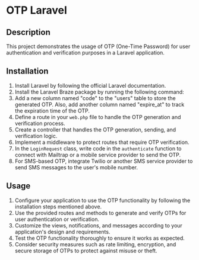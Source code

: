 #  OTP Laravel

## Description
This project demonstrates the usage of OTP (One-Time Password) for user authentication and verification purposes in a Laravel application.

## Installation
1. Install Laravel by following the official Laravel documentation.
2. Install the Laravel Braze package by running the following command:
3. Add a new column named "code" to the "users" table to store the generated OTP. Also, add another column named "expire_at" to track the expiration time of the OTP.
4. Define a route in your `web.php` file to handle the OTP generation and verification process.
5. Create a controller that handles the OTP generation, sending, and verification logic.
6. Implement a middleware to protect routes that require OTP verification.
7. In the `LoginRequest` class, write code in the `authenticate` function to connect with Mailtrap or a mobile service provider to send the OTP.
8. For SMS-based OTP, integrate Twilio or another SMS service provider to send SMS messages to the user's mobile number.

## Usage
1. Configure your application to use the OTP functionality by following the installation steps mentioned above.
2. Use the provided routes and methods to generate and verify OTPs for user authentication or verification.
3. Customize the views, notifications, and messages according to your application's design and requirements.
4. Test the OTP functionality thoroughly to ensure it works as expected.
5. Consider security measures such as rate limiting, encryption, and secure storage of OTPs to protect against misuse or theft.
